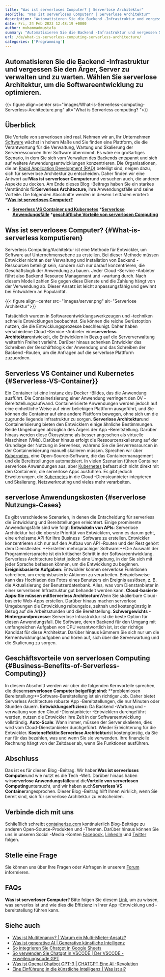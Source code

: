 ```yaml
---
title: "Was ist serverloses Computer? | Serverlose Architektur" 
seoTitle: "Was ist serverloses Computer? | Serverlose Architektur" 
description: "Automatisieren Sie die Backend -Infrastruktur und vergessen Sie den Ärger, Server zu verwalten und zu warten. Wählen Sie serverlose Architektur, um die Softwareentwicklung zu optimieren." 
date: Fri, 24 Feb 2023 12:48:19 +0000
author: muhammadmustafa
summary: "Automatisieren Sie die Backend -Infrastruktur und vergessen Sie den Ärger des Managements & amp; Server aufrechterhalten. Wählen Sie serverlose Architektur, um die Softwareentwicklung zu optimieren." 
url: /de/what-is-serverless-computing-serverless-architecture/
categories: ['Programming']
---
```


## Automatisieren Sie die Backend -Infrastruktur und vergessen Sie den Ärger, Server zu verwalten und zu warten. Wählen Sie serverlose Architektur, um die Softwareentwicklung zu optimieren.

{{< figure align=center src="images/What-is-Serverless-computing-Serverless-Architecture.png" alt="What is Serverless computing? ">}}


## Überblick
Die Vorteile von serverlosen sind real. Nehmen wir an, Ihr Unternehmen [Software][1] wächst in hohem Maße und Sie finden eine Plattform, die die Verantwortung für die Verwaltung, Wartung und Skalierung der Serverressourcen Ihrer Software übernimmt. Es wäre ein großartiges Szenario, in dem Sie sich vom Verwalten des Backends entspannt und sich auf weitere Anwendungsentwicklungen konzentrieren. Die Organisationen, die an [Rapid Application Development (RAD)][2] beteiligt sind, neigen dazu, sich für serverlose Architektur zu entscheiden. Daher finden wir eine Antwort auf**Was ist serverloser Computer**und versuchen auch, die anderen Aspekte zu decken. Am Ende dieses Blog -Beitrags haben Sie ein starkes Verständnis für**Serverless Architecture**, ihre Anwendungsfälle und seine Vorteile.
Die folgenden Abschnitte werden in diesem Leitfaden erörtert:
***[Was ist serverloses Computer?][3]**
* [**Serverless VS Container und Kubernetes**][4]
***[Serverlose Anwendungsfälle][5]**
***[geschäftliche Vorteile von serverlosen Computing][6]**

## Was ist serverloses Computer? {#What-is-serverless komputieren}
Serverless Computing/Architektur ist eine Methode für Entwickler, um Software auf Unternehmensebene zu erstellen. Bei dieser Methode müssen Entwickler nicht an der Verwaltung und Installation von Backend -Ressourcen beteiligt sein, sondern sich nur darauf konzentrieren, die Geschäftslogik der Anwendung zu bauen. Jeder Cloud -Service -Anbieter führt also Backend Resource Management und -wartung durch. Nach diesem Modell zahlen Sie gegen diese Dienste und die Zahlung hängt von der Verwendung ab. Dieser Ansatz ist leicht anpassungsfähig und gewinnt bei Entwicklern an Popularität.

{{< figure align=center src="images/server.png" alt="Serverlose Architektur">}}

Tatsächlich wurden in Softwareentwicklungswerkzeugen und -techniken schnelle Entwicklungen beobachtet. Sie können die reiche Gerüstoption nutzen, die die Entwicklungsprozesse beschleunigt. Daher haben verschiedene Cloud -Service -Anbieter eine**serverless Architektur**entwickelt, die Entwicklern in Bezug auf die Serververwaltung weiterhin Freiheit verleiht. Darüber hinaus schenken Entwickler das Schreiben der Geschäftslogik der Anwendung und das Schreiben der Backend -Routen, um die Anfragen auf die serverlose Plattform zuzuordnen.

## Serverless VS Container und Kubernetes {#Serverless-VS-Container}}
Ein Container ist eine Instanz des Docker -Bildes, das die Anwendung ausführt. Die Containerisierung einer Anwendung verringert den OV -Bereitstellungsaufwand. Containerisierte Anwendungen werden jedoch auf eine einheitliche Weise auf einer beliebigen Plattform ausgeführt, und Sie können die Container auf eine andere Plattform bewegen, ohne sich um die zugrunde liegende Infrastruktur zu sorgen.
**Serverlose Architektur**und Containerisierung bieten den Entwicklern einige ähnliche Bestimmungen. Beide Umgebungen abzüglich des Ärgers der App -Bereitstellung. Darüber hinaus werden diese Ökosysteme als besser angesehen als virtuelle Maschinen (VMs). Darüber hinaus erfolgt die Ressourcenskalierung auf der Grundlage der Nutzung in Serverless, während Sie die Serverressourcen in der Containerisierung manuell skalieren müssen.
Sprechen wir über [Kubernetes][7], eine Open-Source-Software, die das Containermanagement und die Bereitstellungen automatisiert. In vielen Szenarien führen Container serverlose Anwendungen aus, aber [Kubernetes][7] befasst sich nicht direkt mit den Containern, die serverlose Apps ausführen. Es gibt jedoch Erweiterungen, die [Kubernetes][7] in die Cloud -Diensteanbieter integrieren und Skalierung, Netzwerkrouting und vieles mehr verarbeiten.

## serverlose Anwendungskosten {#serverlose Nutzungs-Cases}
Es gibt verschiedene Szenarien, in denen die Entscheidung für serverless die Entwicklung und Bereitstellungen erleichtert. Einige prominente Anwendungsfälle sind wie folgt:
**Entwickeln von APIs**: Serverlose Architektur hat die oberste Priorität von Entwicklern, wenn es darum geht, eine erholsame API für Ihre Business -Software zu erstellen. Entwickler konzentrieren sich nur auf den Aufbau von API -Routen und der Rest gehört dem Dienstleister.
**Erstellen mehrsprachiger Software:**Die Auswahl der Programmiersprache ist ein kritischer Schritt in der Softwareentwicklung. Serverless Architecture bietet jedoch eine Umgebung, in der Sie sich mit jeder Sprache befassen können, um die Entwicklung zu beginnen.
**Ereignisbasierte Aufgaben**: Entwickler können serverlose Funktionen schreiben, um ereignisbasierte Aktionen zu verarbeiten. Beispielsweise kann das Hochladen des Fotos eines Benutzers ein Ereignis auslösen, z. B. die Aktualisierung der Benutzerdatenbank. Alles, was vom Dienstanbieter in einer serverlosen Infrastruktur gut behandelt werden kann.
**Cloud-basierte Apps:**Sie müssen mit**Serverless Architecture**Wenn Sie skalierbare Cloud-basierte Web-Apps erstellen. Darüber hinaus machen serverlose Umgebungen die Entwicklung reibungslos, zeitnah und kostengünstig in Bezug auf die Arbeitsstunden und die Bereitstellung.
**Schwergewichts -Hintergrundprozesse**: Serverlose Infrastruktur ist die beste Option für diesen Anwendungsfall. Die Software, deren Backend für den Umgang mit umfangreichen Aufgaben von CPU verantwortlich ist, ist der richtige Kandidat für diese Architektur. Darüber hinaus kümmern Sie sich nur um die Kernentwicklungsaufgaben und hören auf, sich über die Serverwartung und die Skalierung zu sorgen.

## Geschäftsvorteile von serverlosen Computing {#Business-Benefits-of-Serverless-Computing}}
In diesem Abschnitt werden wir über die folgenden Kernvorteile sprechen, die diesem**serverlosen Computer beigefügt sind:**
**problemlosen Bereitstellung:**Software-Bereitstellung ist ein richtiger Job. Daher bietet Serverless Architecture robuste App -Bereitstellungen, die nur Minuten oder Stunden dauern.
**Entwicklungseffizienz**: Da Backend -Wartung und -verwaltung von den Cloud -Dienstanbieter -Entwicklern durchgeführt werden, nutzen die Entwickler ihre Zeit in der Softwareentwicklung vollständig.
**Auto-Scale**: Wann immer, müssen der Server skalieren, dies wird vom Cloud-Dienstanbieter durchgeführt. Wieder Erleichterung für die Entwickler.
**Kosteneffektiv**:**Serverlose Architektur**ist kostengünstig, da Sie nur für das bezahlen, was und wenn Sie sie verwenden. Ihre finanzielle Rechnung hängt von der Zeitdauer ab, wenn Sie Funktionen ausführen.

## Abschluss
Das ist es für diesen Blog -Beitrag. Wir haben**Was ist serverloses Computer**und wie nutzt es die Tech -Welt. Darüber hinaus haben wir**serverlose Anwendungsfälle**und die**Vorteile von serverlosen Computing**untersucht, und wir haben auch**Serverless VS Container**angesprochen. Dieser Blog -Beitrag hilft Ihnen wirklich, wenn Sie bereit sind, sich für serverlose Architektur zu entscheiden.

## Verbinde dich mit uns
Schließlich schreibt [containerize.com][8] kontinuierlich Blog-Beiträge zu anderen Open-Source-Produkten und -Themen. Darüber hinaus können Sie uns in unseren Social -Media -Konten [Facebook][9], [LinkedIn][10] und [Twitter][11] folgen.

## Stelle eine Frage
Sie können uns über Ihre Fragen oder Abfragen in unserem [Forum][12] informieren.

## FAQs
**Was ist serverloser Computer**?
Bitte folgen Sie diesem [Link][3], um zu wissen, was serverlos ist und wie dies die Effizienz in Ihrer App -Entwicklung und -bereitstellung führen kann.

## Siehe auch
  * [Was ist Multitenancy? | Warum ein Multi-Mieter-Ansatz?][13]
  * [Was ist generative AI | Generative künstliche Intelligenz][14]
  * [So integrieren Sie Chatgpt in Google Sheets][15]
  * [So verwenden Sie Chatgpt in VSCODE | Der VSCODE -Erweiterungscode GPT][16]
  * [Was ist Openai Chatbot GPT-3 | CHATGPT Eine AI -Revolution][17]
  * [Eine Einführung in die künstliche Intelligenz | Was ist ai?][18]

  
[1]: https://products.containerize.com/
[2]: https://products.containerize.com/rad/
[3]: #What-is-serverless-computing
[4]: #Serverless-vs-Containers
[5]: #Serverless-use-cases
[6]: #Business-benefits-of-Serverless-Computing
[7]: https://products.containerize.com/devops/kubernetes/
[8]: https://www.containerize.com/
[9]: https://web.facebook.com/containerize
[10]: https://www.linkedin.com/company/containerize/
[11]: https://twitter.com/containerize_co
[12]: https://forum.containerize.com/
[13]: https://blog.containerize.com/programming/what-is-multitenancy-why-a-multi-tenant-approach-2/
[14]: https://blog.containerize.com/artificial-intelligence/what-is-generative-ai-generative-artificial-intelligence/
[15]: https://blog.containerize.com/artificial-intelligence/integrate-chatgpt-with-google-sheets/
[16]: https://blog.containerize.com/artificial-intelligence/how-to-use-chatgpt-in-vscode-the-vscode-extension-codegpt/
[17]: https://blog.containerize.com/artificial-intelligence/what-is-openai-chatbot-gpt-3-chatgpt-an-ai-revolution/
[18]: https://blog.containerize.com/artificial-intelligence/an-introduction-to-artificial-intelligence-what-is-ai/
